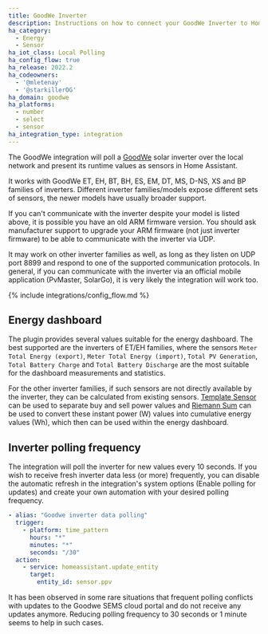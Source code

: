 ```yaml
---
title: GoodWe Inverter
description: Instructions on how to connect your GoodWe Inverter to Home Assistant.
ha_category:
  - Energy
  - Sensor
ha_iot_class: Local Polling
ha_config_flow: true
ha_release: 2022.2
ha_codeowners:
  - '@mletenay'
  - '@starkillerOG'
ha_domain: goodwe
ha_platforms:
  - number
  - select
  - sensor
ha_integration_type: integration
---
```


The GoodWe integration will poll a [GoodWe](http://www.goodwe.com/) solar inverter over the local network and present its runtime values as sensors in Home Assistant.

It works with GoodWe ET, EH, BT, BH, ES, EM, DT, MS, D-NS, XS and BP families of inverters. Different inverter families/models expose different sets of sensors, the newer models have usually broader support.

<div class='note'>
If you can't communicate with the inverter despite your model is listed above, it is possible you have an old ARM firmware version. You should ask manufacturer support to upgrade your ARM firmware (not just inverter firmware) to be able to communicate with the inverter via UDP.

It may work on other inverter families as well, as long as they listen on UDP port 8899 and respond to one of the supported communication protocols. In general, if you can communicate with the inverter via an official mobile application (PvMaster, SolarGo), it is very likely the integration will work too.
</div>

{% include integrations/config_flow.md %}

## Energy dashboard

The plugin provides several values suitable for the energy dashboard.
The best supported are the inverters of ET/EH families, where the sensors `Meter Total Energy (export)`, `Meter Total Energy (import)`, `Total PV Generation`, `Total Battery Charge` and `Total Battery Discharge` are the most suitable for the dashboard measurements and statistics.

For the other inverter families, if such sensors are not directly available by the inverter, they can be calculated from existing sensors. [Template Sensor](/integrations/template/) can be used to separate buy and sell power values and [Riemann Sum](/integrations/integration/) can be used to convert these instant power (W) values into cumulative energy values (Wh), which then can be used within the energy dashboard.

## Inverter polling frequency

The integration will poll the inverter for new values every 10 seconds. If you wish to receive fresh inverter data less (or more) frequently, you can disable the automatic refresh in the integration's system options (Enable polling for updates) and create your own automation with your desired polling frequency.

```yaml
- alias: "Goodwe inverter data polling"
  trigger:
    - platform: time_pattern
      hours: "*"
      minutes: "*"
      seconds: "/30"
  action:
    - service: homeassistant.update_entity
      target:
        entity_id: sensor.ppv
```

<div class='note'>
It has been observed in some rare situations that frequent polling conflicts with updates to the Goodwe SEMS cloud portal and do not receive any updates anymore. Reducing polling frequency to 30 seconds or 1 minute seems to help in such cases.
</div>
